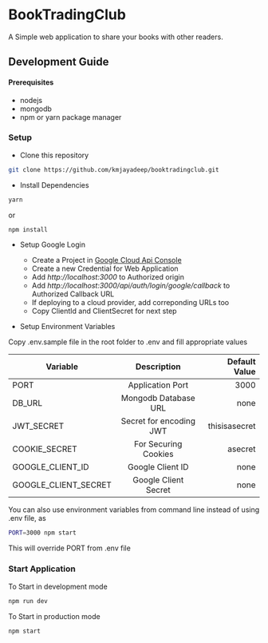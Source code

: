 # BookTradingClub

A Simple web application to share your books with other readers.

## Development Guide

#### Prerequisites

* nodejs
* mongodb
* npm or yarn package manager


### Setup

* Clone this repository

```bash
git clone https://github.com/kmjayadeep/booktradingclub.git
```

* Install Dependencies

```bash
yarn
```
   or

```bash
npm install
```

* Setup Google Login

  * Create a Project in [Google Cloud Api Console](https://console.developers.google.com/apis/dashboard)
  * Create a new Credential for Web Application
  * Add *http://localhost:3000* to Authorized origin
  * Add *http://localhost:3000/api/auth/login/google/callback* to Authorized Callback URL
  * If deploying to a cloud provider, add correponding URLs too
  * Copy ClientId and ClientSecret for next step


* Setup Environment Variables

Copy .env.sample file in the root folder to .env and fill appropriate values

| Variable               | Description             | Default Value  |
| ---------------        |:-----------------------:| -----:			|
| PORT				 	 | Application Port        |    3000	    |
| DB_URL    			 | Mongodb Database URL    | none 			|
| JWT_SECRET    		 | Secret for encoding JWT | thisisasecret  |
| COOKIE_SECRET			 | For Securing Cookies    |    asecret 	|
| GOOGLE_CLIENT_ID 		 | Google Client ID        |    none		|
| GOOGLE_CLIENT_SECRET 	 | Google Client Secret    |    none	    |

You can also use environment variables from command line instead of using .env file, as

```bash
PORT=3000 npm start
```
This will override PORT from .env file

### Start Application

To Start in development mode

```bash
npm run dev
```
To Start in production mode

```bash
npm start
```